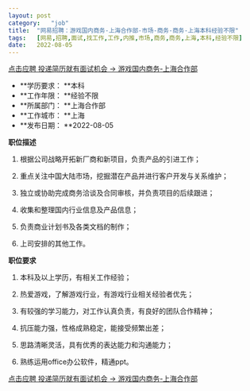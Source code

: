 ```yaml
---
layout:	post
category:	"job"
title:	"网易招聘：游戏国内商务-上海合作部-市场-商务-商务-上海本科经验不限"
tags:	[网易,招聘,面试,找工作,工作,内推,市场,商务,商务,上海,本科,经验不限]
date:	2022-08-05
---
```


[点击应聘 投递简历就有面试机会 ->  游戏国内商务-上海合作部](http://mobile.bole.netease.com/bole/boleDetail?id=30544&employeeId=346f03c3cda5f04c&key=all)



- **学历要求： **本科
- **工作年限： **经验不限
- **所属部门： **上海合作部
- **工作城市： **上海
- **发布日期： **2022-08-05



**职位描述**

1.	根据公司战略开拓新厂商和新项目，负责产品的引进工作；

2.	重点关注中国大陆市场，挖掘潜在产品并进行客户开发与关系维护；

3.	独立或协助完成商务洽谈及合同审核，并负责项目的后续跟进；

4.	收集和整理国内行业信息及产品信息；

5.	负责商业计划书及各类文档的制作；

6.	上司安排的其他工作。





**职位要求**

1.	本科及以上学历，有相关工作经验；

2.	热爱游戏，了解游戏行业，有游戏行业相关经验者优先；

3.	有较强的学习能力，对工作认真负责，有良好的团队合作精神；

4.	抗压能力强，性格成熟稳定，能接受频繁出差；

5.	思路清晰灵活，具有优秀的表达能力和沟通能力；

6.	熟练运用office办公软件，精通ppt。





[点击应聘 投递简历就有面试机会 ->  游戏国内商务-上海合作部](http://mobile.bole.netease.com/bole/boleDetail?id=30544&employeeId=346f03c3cda5f04c&key=all)